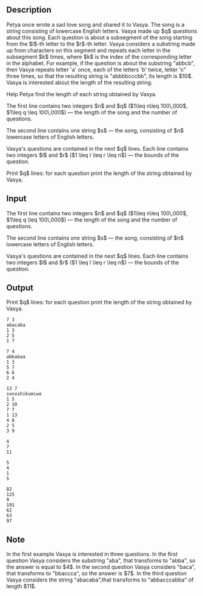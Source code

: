 ## Description

<div><p>Petya once wrote a sad love song and shared it to Vasya. The song is a string consisting of lowercase English letters. Vasya made up $q$ questions about this song. Each question is about a subsegment of the song starting from the $l$-th letter to the $r$-th letter. Vasya considers a substring made up from characters on this segment and repeats each letter in the subsegment $k$ times, where $k$ is the index of the corresponding letter in the alphabet. For example, if the question is about the substring "<span class="tex-font-style-tt">abbcb</span>", then Vasya repeats letter '<span class="tex-font-style-tt">a</span>' once, each of the letters '<span class="tex-font-style-tt">b</span>' twice, letter '<span class="tex-font-style-tt">c</span>" three times, so that the resulting string is "<span class="tex-font-style-tt">abbbbcccbb</span>", its length is $10$. Vasya is interested about the length of the resulting string.</p><p>Help Petya find the length of each string obtained by Vasya.</p></div><div class="input-specification"><p>The first line contains two integers $n$ and $q$ ($1\leq n\leq 100\,000$, $1\leq q \leq 100\,000$)&nbsp;— the length of the song and the number of questions. </p><p>The second line contains one string $s$&nbsp;— the song, consisting of $n$ lowercase letters of English letters.</p><p>Vasya's questions are contained in the next $q$ lines. Each line contains two integers $l$ and $r$ ($1 \leq l \leq r \leq n$)&nbsp;— the bounds of the question.</p></div><div class="output-specification"><p>Print $q$ lines: for each question print the length of the string obtained by Vasya.</p></div>

## Input

<p>The first line contains two integers $n$ and $q$ ($1\leq n\leq 100\,000$, $1\leq q \leq 100\,000$)&nbsp;— the length of the song and the number of questions. </p><p>The second line contains one string $s$&nbsp;— the song, consisting of $n$ lowercase letters of English letters.</p><p>Vasya's questions are contained in the next $q$ lines. Each line contains two integers $l$ and $r$ ($1 \leq l \leq r \leq n$)&nbsp;— the bounds of the question.</p>

## Output

<p>Print $q$ lines: for each question print the length of the string obtained by Vasya.</p>





```input1
7 3
abacaba
1 3
2 5
1 7
```




```input2
7 4
abbabaa
1 3
5 7
6 6
2 4
```




```input3
13 7
sonoshikumiwo
1 5
2 10
7 7
1 13
4 8
2 5
3 9
```




```output1
4
7
11
```




```output2
5
4
1
5
```




```output3
82
125
9
191
62
63
97
```



## Note

<p>In the first example Vasya is interested in three questions. In the first question Vasya considers the substring "<span class="tex-font-style-tt">aba</span>", that transforms to "<span class="tex-font-style-tt">abba</span>", so the answer is equal to $4$. In the second question Vasya considers "<span class="tex-font-style-tt">baca</span>", that transforms to "<span class="tex-font-style-tt">bbaccca</span>", so the answer is $7$. In the third question Vasya considers the string "<span class="tex-font-style-tt">abacaba</span>",that transforms to "<span class="tex-font-style-tt">abbacccabba</span>" of length $11$.</p>
